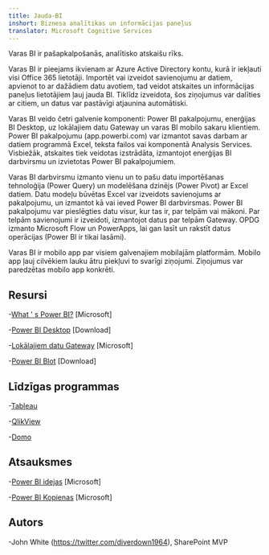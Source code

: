 ```yaml
---
title: Jauda-BI
inshort: Biznesa analītikas un informācijas paneļus
translator: Microsoft Cognitive Services
---
```


Varas BI ir pašapkalpošanās, analītisko atskaišu rīks.

Varas BI ir pieejams ikvienam ar Azure Active Directory kontu, kurā ir iekļauti visi Office 365 lietotāji. Importēt vai izveidot savienojumu ar datiem, apvienot to ar dažādiem datu avotiem, tad veidot atskaites un informācijas paneļus lietotājiem ļauj jauda BI. Tiklīdz izveidota, šos ziņojumus var dalīties ar citiem, un datus var pastāvīgi atjaunina automātiski.  

Varas BI veido četri galvenie komponenti: Power BI pakalpojumu, enerģijas BI Desktop, uz lokālajiem datu Gateway un varas BI mobilo sakaru klientiem. Power BI pakalpojumu (app.powerbi.com) var izmantot savas darbam ar datiem programmā Excel, teksta failos vai komponentā Analysis Services. Visbiežāk, atskaites tiek veidotas izstrādāta, izmantojot enerģijas BI darbvirsmu un izvietotas Power BI pakalpojumiem. 

Varas BI darbvirsmu izmanto vienu un to pašu datu importēšanas tehnoloģija (Power Query) un modelēšana dzinējs (Power Pivot) ar Excel datiem. Datu modeļu būvētas Excel var izveidots savienojums ar pakalpojumu, un izmantot kā vai ieved Power BI darbvirsmas. 
Power BI pakalpojumu var pieslēgties datu visur, kur tas ir, par telpām vai mākoni. Par telpām savienojumi ir izveidoti, izmantojot datus par telpām Gateway. OPDG izmanto Microsoft Flow un PowerApps, lai gan lasīt un rakstīt datus operācijas (Power BI ir tikai lasāmi). 

Varas BI ir mobilo app par visiem galvenajiem mobilajām platformām. Mobilo app ļauj cilvēkiem lauku ātru piekļuvi to svarīgi ziņojumi. Ziņojumus var paredzētas mobilo app konkrēti.


Resursi
---------

-[What ' s Power BI?](https://powerbi.microsoft.com/en-us/)
    \[Microsoft\]

-[Power BI Desktop](https://powerbi.microsoft.com/en-us/desktop/)
    \[Download\]

-[Lokālajiem datu Gateway](https://docs.microsoft.com/en-us/power-bi/service-gateway-onprem)
    \[Microsoft\]

-[Power BI Blot](https://powerbi.microsoft.com/en-us/blog/)
    \[Download\]

Līdzīgas programmas
--------------------

-[Tableau](https://www.tableau.com/)

-[QlikView](http://global.qlik.com/)

-[Domo](https://www.domo.com/)

Atsauksmes
---------

-[Power BI idejas](https://ideas.powerbi.com/forums/265200-power-bi-ideas)
    \[Microsoft\]

-[Power BI Kopienas](http://community.powerbi.com/)
    \[Microsoft\]

Autors
---------

-John White (https://twitter.com/diverdown1964), SharePoint MVP

